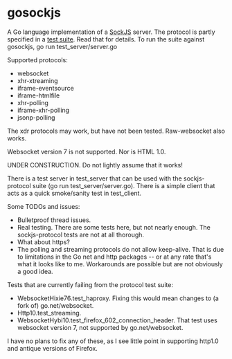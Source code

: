 gosockjs
========

A Go language implementation of a [SockJS](https://github.com/sockjs/sockjs-client) server.
The protocol is partly specified in a [test suite](https://github.com/sockjs/sockjs-protocol/blob/master/sockjs-protocol-0.3.py). Read that for details. To run the suite against gosockjs, go run test_server/server.go

Supported protocols:
* websocket
* xhr-xtreaming
* iframe-eventsource
* iframe-htmlfile
* xhr-polling
* iframe-xhr-polling
* jsonp-polling

The xdr protocols may work, but have not been tested. Raw-websocket also works.

Websocket version 7 is not supported. Nor is HTML 1.0.

UNDER CONSTRUCTION. Do not lightly assume that it works!

There is a test server in test_server that can be used with the sockjs-protocol suite (go run test_server/server.go). There is a simple client that acts as a quick smoke/sanity test in test_client.

Some TODOs and issues:
* Bulletproof thread issues.
* Real testing. There are some tests here, but not nearly enough. The sockjs-protocol tests are not at all thorough.
* What about https?
* The polling and streaming protocols do not allow keep-alive. That is due to limitations in the Go net and http packages -- or at any rate that's what it looks like to me. Workarounds are possible but are not obviously a good idea.

Tests that are currently failing from the protocol test suite:
* WebsocketHixie76.test_haproxy. Fixing this would mean changes to (a fork of) go.net/websocket.
* Http10.test_streaming.
* WebsocketHybi10.test_firefox_602_connection_header. That test uses websocket version 7, not supported by go.net/websocket.

I have no plans to fix any of these, as I see little point in supporting http1.0 and antique versions of Firefox.
